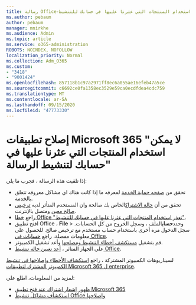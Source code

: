 ```yaml
---
title: رسالة Office-لا يمكن استخدام المنتجات التي عثرنا عليها في حسابك للتنشيط
ms.author: pebaum
author: pebaum
manager: mnirkhe
ms.audience: Admin
ms.topic: article
ms.service: o365-administration
ROBOTS: NOINDEX, NOFOLLOW
localization_priority: Normal
ms.collection: Adm_O365
ms.custom:
- "3418"
- "9001424"
ms.openlocfilehash: 857118b1c97a2971ff8ec6a055ae16efeb47a5ce
ms.sourcegitcommit: c6692ce0fa1358ec3529e59ca0ecdfdea4cdc759
ms.translationtype: MT
ms.contentlocale: ar-SA
ms.lasthandoff: 09/15/2020
ms.locfileid: "47773330"
---
```

# <a name="fixing-the-microsoft-365-apps-the-products-we-found-in-your-account-cant-be-used-to-activate-message"></a>إصلاح تطبيقات Microsoft 365 "لا يمكن استخدام المنتجات التي عثرنا عليها في حسابك لتنشيط الرسالة"

إذا تلقيت هذه الرسالة ، فجرب ما يلي:

- تحقق من [صفحه حماية الخدمة](https://docs.microsoft.com/office365/enterprise/view-service-health) لمعرفه ما إذا كانت هناك اي مشاكل معروفه تتعلق بالخدمة.
- تحقق من أن [حالة الاشتراك](https://support.office.com/article/0d23d3c0-c19c-4b2f-9845-5344fedc4380#bkmk_checksubscription)الخاص بك صالحة وان المستخدم المتأثر لديه [ترخيص صالح معين](https://support.office.com/article/997596B5-4173-4627-B915-36ABAC6786DC) ومتصل بالإنترنت. 
- راجع [خطا Office "تعذر استخدام المنتجات التي عثرنا عليها في حسابك للتنشيط"](https://support.office.com/article/c9f9a0b3-5aae-4131-8077-21e6a59f141e).
- افتح تطبيق Office ، **File**  >  وحدد**حساب**الملف ، وسجل الخروج من كل الحسابات. سجل الدخول مره أخرى باستخدام حساب مستخدم مع ترخيص صالح. للحصول على معلومات مفصلة، راجع [حسابات في Office](https://support.office.com/article/628ea040-f265-49de-b986-be09c3ebf8a9).
- قم بتشغيل [مستكشف أخطاء التنشيط ومصلحها](https://aka.ms/SARA-OfficeActivation-Alchemy) وأعد تشغيل الكمبيوتر.
- علي الجهاز المتاثر ، [أعد تعيين حاله تنشيط Office](https://docs.microsoft.com/office365/troubleshoot/activation/reset-office-365-proplus-activation-state).

لسيناريوهات الكمبيوتر المشتركة ، راجع [استكشاف الأخطاء وإصلاحها في تنشيط الكمبيوتر المشترك لتطبيقات Microsoft 365 ل enterprise](https://docs.microsoft.com/deployoffice/troubleshoot-shared-computer-activation).

لمزيد من المعلومات، اطلع على: 
- [ظهور إشعار اشتراك عند فتح تطبيق Microsoft 365](https://support.office.com/article/4cabe32c-f594-4c0e-9191-3d3ade10cceb)
- [استكشاف مشاكل تنشيط Office وإصلاحها](https://support.office.com/article/0d23d3c0-c19c-4b2f-9845-5344fedc4380)